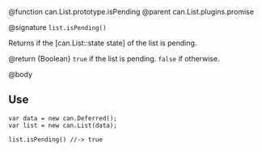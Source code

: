 @function can.List.prototype.isPending
@parent can.List.plugins.promise

@signature `list.isPending()`

Returns if the [can.List::state state] of the list is pending.

@return {Boolean} `true` if the list is pending. `false` if otherwise.

@body

## Use

    var data = new can.Deferred();
    var list = new can.List(data);
    
    list.isPending() //-> true
    